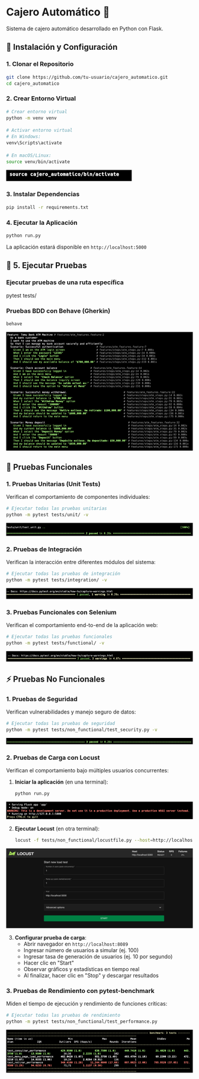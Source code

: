 # Cajero Automático 🏧

Sistema de cajero automático desarrollado en Python con Flask.

## 🚀 Instalación y Configuración

### 1. Clonar el Repositorio
```bash
git clone https://github.com/tu-usuario/cajero_automatico.git
cd cajero_automatico
```

### 2. Crear Entorno Virtual
```bash
# Crear entorno virtual
python -m venv venv

# Activar entorno virtual
# En Windows:
venv\Scripts\activate

# En macOS/Linux:
source venv/bin/activate
```
![Activar Entorno](assets/activar-entorno.png)

### 3. Instalar Dependencias
```bash
pip install -r requirements.txt
```


### 4. Ejecutar la Aplicación
```bash
python run.py
```

La aplicación estará disponible en `http://localhost:5000`

## 🧪 5. Ejecutar Pruebas

### Ejecutar pruebas de una ruta específica
pytest tests/


### Pruebas BDD con Behave (Gherkin)
```bash
behave
```

![Resultados BDD](assets/resultadogherkin.png)


## 🔬 Pruebas Funcionales

### 1. Pruebas Unitarias (Unit Tests)
Verifican el comportamiento de componentes individuales:
```bash
# Ejecutar todas las pruebas unitarias
python -m pytest tests/unit/ -v
```

![Resultado pruebas unitarias](assets/resultadosunittest.png)


### 2. Pruebas de Integración
Verifican la interacción entre diferentes módulos del sistema:
```bash
# Ejecutar todas las pruebas de integración
python -m pytest tests/integration/ -v
```

![Resultado pruebas integracion](assets/resultadointegracion.png)

### 3. Pruebas Funcionales con Selenium
Verifican el comportamiento end-to-end de la aplicación web:
```bash
# Ejecutar todas las pruebas funcionales
python -m pytest tests/functional/ -v
```

![Resultado pruebas end-to-end](assets/resultadoselenium.png)

## ⚡ Pruebas No Funcionales

### 1. Pruebas de Seguridad
Verifican vulnerabilidades y manejo seguro de datos:
```bash
# Ejecutar todas las pruebas de seguridad
python -m pytest tests/non_functional/test_security.py -v
```
![Resultado pruebas seguridad](assets/resultadonofuncionalseguridad.png)

### 2. Pruebas de Carga con Locust
Verifican el comportamiento bajo múltiples usuarios concurrentes:

1. **Iniciar la aplicación** (en una terminal):
   ```bash
   python run.py
   ```
![Iniciar aplicación](assets/ejecutarprimero.png)

2. **Ejecutar Locust** (en otra terminal):
   ```bash
   locust -f tests/non_functional/locustfile.py --host=http://localhost:5000
   ```
![Interfaz locust](assets/resultadointerfazlocust.png)

3. **Configurar prueba de carga**:
   - Abrir navegador en `http://localhost:8089`
   - Ingresar número de usuarios a simular (ej. 100)
   - Ingresar tasa de generación de usuarios (ej. 10 por segundo)
   - Hacer clic en "Start"
   - Observar gráficos y estadísticas en tiempo real
   - Al finalizar, hacer clic en "Stop" y descargar resultados

### 3. Pruebas de Rendimiento con pytest-benchmark
Miden el tiempo de ejecución y rendimiento de funciones críticas:
```bash
# Ejecutar todas las pruebas de rendimiento
python -m pytest tests/non_functional/test_performance.py 
```
![Resultado pruebas rendimiento](assets/test-performance.png)


